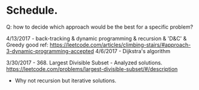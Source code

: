 # Schedule.

Q: how to decide which approach would be the best for a specific problem?

4/13/2017 - back-tracking & dynamic programming & recursion & 'D&C' & Greedy
good ref: https://leetcode.com/articles/climbing-stairs/#approach-3-dynamic-programming-accepted
4/6/2017 - Dijkstra's algorithm 

3/30/2017 - 368. Largest Divisible Subset - Analyzed solutions. 
https://leetcode.com/problems/largest-divisible-subset/#/description
- Why not recursion but iterative solutions.

